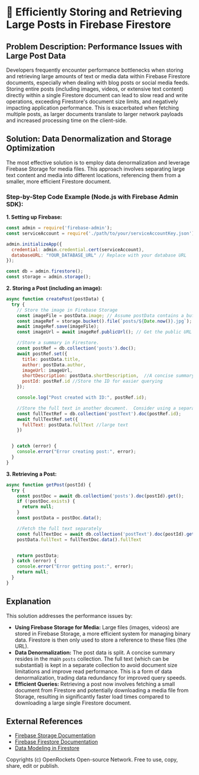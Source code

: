 # 🐞 Efficiently Storing and Retrieving Large Posts in Firebase Firestore


## Problem Description:  Performance Issues with Large Post Data

Developers frequently encounter performance bottlenecks when storing and retrieving large amounts of text or media data within Firebase Firestore documents, especially when dealing with blog posts or social media feeds.  Storing entire posts (including images, videos, or extensive text content) directly within a single Firestore document can lead to slow read and write operations, exceeding Firestore's document size limits, and negatively impacting application performance.  This is exacerbated when fetching multiple posts, as larger documents translate to larger network payloads and increased processing time on the client-side.


## Solution: Data Denormalization and Storage Optimization

The most effective solution is to employ data denormalization and leverage Firebase Storage for media files.  This approach involves separating large text content and media into different locations, referencing them from a smaller, more efficient Firestore document.

### Step-by-Step Code Example (Node.js with Firebase Admin SDK):


**1. Setting up Firebase:**

```javascript
const admin = require('firebase-admin');
const serviceAccount = require('./path/to/your/serviceAccountKey.json'); // Replace with your path

admin.initializeApp({
  credential: admin.credential.cert(serviceAccount),
  databaseURL: "YOUR_DATABASE_URL" // Replace with your database URL
});

const db = admin.firestore();
const storage = admin.storage();
```

**2.  Storing a Post (including an image):**

```javascript
async function createPost(postData) {
  try {
    // Store the image in Firebase Storage
    const imageFile = postData.image; // Assume postData contains a buffer of image data
    const imageRef = storage.bucket().file(`posts/${Date.now()}.jpg`); //Unique filename
    await imageRef.save(imageFile);
    const imageUrl = await imageRef.publicUrl(); // Get the public URL

    //Store a summary in Firestore.
    const postRef = db.collection('posts').doc();
    await postRef.set({
      title: postData.title,
      author: postData.author,
      imageUrl: imageUrl,
      shortDescription: postData.shortDescription,  //A concise summary
      postId: postRef.id //Store the ID for easier querying
    });

    console.log("Post created with ID:", postRef.id);

    //Store the full text in another document.  Consider using a separate collection for scalability.
    const fullTextRef = db.collection('postText').doc(postRef.id);
    await fullTextRef.set({
      fullText: postData.fullText //large text
    })


  } catch (error) {
    console.error("Error creating post:", error);
  }
}
```


**3. Retrieving a Post:**

```javascript
async function getPost(postId) {
  try {
    const postDoc = await db.collection('posts').doc(postId).get();
    if (!postDoc.exists) {
      return null;
    }
    const postData = postDoc.data();

    //Fetch the full text separately
    const fullTextDoc = await db.collection('postText').doc(postId).get();
    postData.fullText = fullTextDoc.data().fullText


    return postData;
  } catch (error) {
    console.error("Error getting post:", error);
    return null;
  }
}
```

## Explanation

This solution addresses the performance issues by:

* **Using Firebase Storage for Media:**  Large files (images, videos) are stored in Firebase Storage, a more efficient system for managing binary data. Firestore is then only used to store a reference to these files (the URL).
* **Data Denormalization:** The post data is split.  A concise summary resides in the main `posts` collection. The full text (which can be substantial) is kept in a separate collection to avoid document size limitations and improve read performance.  This is a form of data denormalization, trading data redundancy for improved query speeds.
* **Efficient Queries:**  Retrieving a post now involves fetching a small document from Firestore and potentially downloading a media file from Storage, resulting in significantly faster load times compared to downloading a large single Firestore document.


## External References

* [Firebase Storage Documentation](https://firebase.google.com/docs/storage)
* [Firebase Firestore Documentation](https://firebase.google.com/docs/firestore)
* [Data Modeling in Firestore](https://firebase.google.com/docs/firestore/modeling-data)


Copyrights (c) OpenRockets Open-source Network. Free to use, copy, share, edit or publish.

